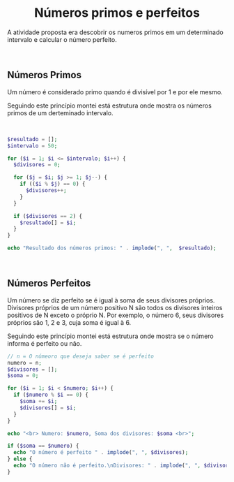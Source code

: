 <h1 align="center"> Números primos e perfeitos </h1>

<p>
  A atividade proposta era descobrir os numeros primos em um determinado intervalo e calcular o número perfeito.
</p>

<br/>

## Números Primos

<p>
Um número é considerado primo quando é divisível por 1 e por ele mesmo.

Seguindo este princípio montei está estrutura onde mostra os números primos de um derteminado intervalo.
</p>

<br/>

```php
$resultado = [];
$intervalo = 50;

for ($i = 1; $i <= $intervalo; $i++) {
  $divisores = 0;

  for ($j = $i; $j >= 1; $j--) {
    if (($i % $j) == 0) {
      $divisores++;
    }
  }

  if ($divisores == 2) {
    $resultado[] = $i;
  }
}

echo "Resultado dos números primos: " . implode(", ",  $resultado);
```

<br/>

## Números Perfeitos

<p>
Um número se diz perfeito se é igual à soma de seus divisores próprios. Divisores próprios de um número positivo N são todos os divisores inteiros positivos de N exceto o próprio N. Por exemplo, o número 6, seus divisores próprios são 1, 2 e 3, cuja soma é igual à 6.

Seguindo este princípio montei está estrutura onde mostra se o número informa é perfeito ou não.
<p>


```php
// n = O númeoro que deseja saber se é perfeito
numero = n;
$divisores = [];
$soma = 0;

for ($i = 1; $i < $numero; $i++) {
  if ($numero % $i == 0) {
    $soma += $i;
    $divisores[] = $i;
  }
}

echo "<br> Numero: $numero, Soma dos divisores: $soma <br>";

if ($soma == $numero) {
  echo "O número é perfeito " . implode(", ", $divisores);
} else {
  echo "O número não é perfeito.\nDivisores: " . implode(", ", $divisores) . "<br>";
}

```
